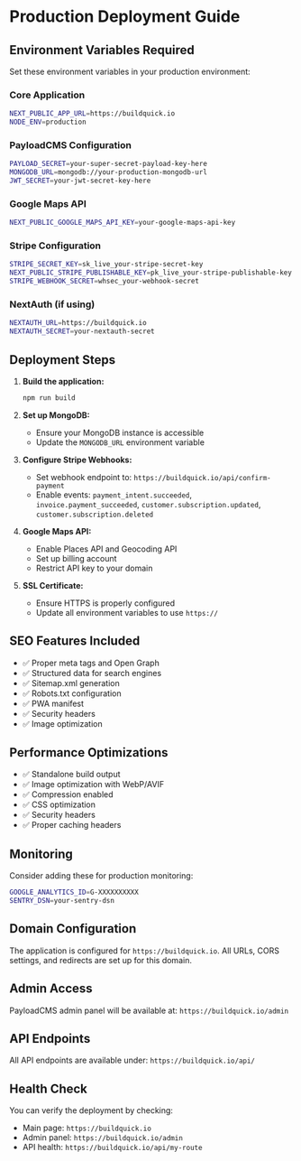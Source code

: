 # Production Deployment Guide

## Environment Variables Required

Set these environment variables in your production environment:

### Core Application
```bash
NEXT_PUBLIC_APP_URL=https://buildquick.io
NODE_ENV=production
```

### PayloadCMS Configuration
```bash
PAYLOAD_SECRET=your-super-secret-payload-key-here
MONGODB_URL=mongodb://your-production-mongodb-url
JWT_SECRET=your-jwt-secret-key-here
```

### Google Maps API
```bash
NEXT_PUBLIC_GOOGLE_MAPS_API_KEY=your-google-maps-api-key
```

### Stripe Configuration
```bash
STRIPE_SECRET_KEY=sk_live_your-stripe-secret-key
NEXT_PUBLIC_STRIPE_PUBLISHABLE_KEY=pk_live_your-stripe-publishable-key
STRIPE_WEBHOOK_SECRET=whsec_your-webhook-secret
```

### NextAuth (if using)
```bash
NEXTAUTH_URL=https://buildquick.io
NEXTAUTH_SECRET=your-nextauth-secret
```

## Deployment Steps

1. **Build the application:**
   ```bash
   npm run build
   ```

2. **Set up MongoDB:**
   - Ensure your MongoDB instance is accessible
   - Update the `MONGODB_URL` environment variable

3. **Configure Stripe Webhooks:**
   - Set webhook endpoint to: `https://buildquick.io/api/confirm-payment`
   - Enable events: `payment_intent.succeeded`, `invoice.payment_succeeded`, `customer.subscription.updated`, `customer.subscription.deleted`

4. **Google Maps API:**
   - Enable Places API and Geocoding API
   - Set up billing account
   - Restrict API key to your domain

5. **SSL Certificate:**
   - Ensure HTTPS is properly configured
   - Update all environment variables to use `https://`

## SEO Features Included

- ✅ Proper meta tags and Open Graph
- ✅ Structured data for search engines
- ✅ Sitemap.xml generation
- ✅ Robots.txt configuration
- ✅ PWA manifest
- ✅ Security headers
- ✅ Image optimization

## Performance Optimizations

- ✅ Standalone build output
- ✅ Image optimization with WebP/AVIF
- ✅ Compression enabled
- ✅ CSS optimization
- ✅ Security headers
- ✅ Proper caching headers

## Monitoring

Consider adding these for production monitoring:

```bash
GOOGLE_ANALYTICS_ID=G-XXXXXXXXXX
SENTRY_DSN=your-sentry-dsn
```

## Domain Configuration

The application is configured for `https://buildquick.io`. All URLs, CORS settings, and redirects are set up for this domain.

## Admin Access

PayloadCMS admin panel will be available at:
`https://buildquick.io/admin`

## API Endpoints

All API endpoints are available under:
`https://buildquick.io/api/`

## Health Check

You can verify the deployment by checking:
- Main page: `https://buildquick.io`
- Admin panel: `https://buildquick.io/admin`
- API health: `https://buildquick.io/api/my-route` 